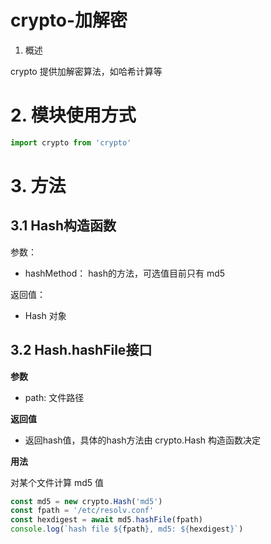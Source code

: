 # crypto-加解密

  1. 概述

crypto 提供加解密算法，如哈希计算等

# 2. 模块使用方式

```javascript
import crypto from 'crypto'
```

# 3. 方法

## 3.1 Hash构造函数

参数：

- hashMethod： hash的方法，可选值目前只有 md5

返回值：

- Hash 对象

## 3.2 Hash.hashFile接口

**参数**

- path: 文件路径

**返回值**

- 返回hash值，具体的hash方法由 crypto.Hash 构造函数决定

**用法**

对某个文件计算 md5 值

```javascript
const md5 = new crypto.Hash('md5')
const fpath = '/etc/resolv.conf'
const hexdigest = await md5.hashFile(fpath)
console.log(`hash file ${fpath}, md5: ${hexdigest}`)
```





